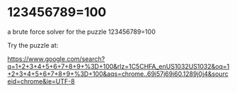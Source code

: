 # 123456789=100
 a brute force solver for the puzzle 123456789=100


Try the puzzle at:

https://www.google.com/search?q=1+2+3+4+5+6+7+8+9+%3D+100&rlz=1C5CHFA_enUS1032US1032&oq=1+2+3+4+5+6+7+8+9+%3D+100&aqs=chrome..69i57j69i60.1289j0j4&sourceid=chrome&ie=UTF-8